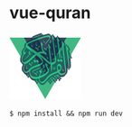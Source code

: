 # vue-quran

<img src="./src/assets/logo.png" alt="vue-quran">

```shell
$ npm install && npm run dev
```
